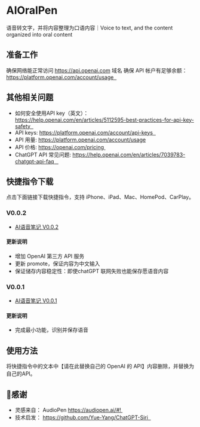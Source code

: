 # AIOralPen 
语音转文字，并将内容整理为口语内容｜Voice to text, and the content organized into oral content

## 准备工作

确保网络能正常访问 https://api.openai.com 域名
确保 API 帐户有足够余额：https://platform.openai.com/account/usage  

## 其他相关问题

- 如何安全使用API key（英文）：https://help.openai.com/en/articles/5112595-best-practices-for-api-key-safety  
- API keys: https://platform.openai.com/account/api-keys  
- API 用量: https://platform.openai.com/account/usage
- API 价格: https://openai.com/pricing 
- ChatGPT API 常见问题: https://help.openai.com/en/articles/7039783-chatgpt-api-faq   

## 快捷指令下载
点击下面链接下载快捷指令，支持 iPhone、iPad、Mac、HomePod、CarPlay。
### V0.0.2
- [AI语音笔记 V0.0.2](https://www.icloud.com/shortcuts/c7d148aeb7674840b1cd4c5bde2feb66)
#### **更新说明**
- 增加 OpenAI 第三方 API 服务
- 更新 promote，保证内容为中文输入
- 保证储存内容稳定性：即使chatGPT 联网失败也能保存愿语音内容

### V0.0.1 
- [AI语音笔记 V0.0.1](https://www.icloud.com/shortcuts/65de7f6e24064ca6afaade66cb1f360d)
#### **更新说明** 
- 完成最小功能，识别并保存语音



## 使用方法
将快捷指令中的文本中【请在此替换自己的 OpenAI 的 API】内容删除，并替换为自己的API。


## 🙏感谢
- 灵感来自： AudioPen https://audiopen.ai/#! 
- 技术启发： https://github.com/Yue-Yang/ChatGPT-Siri  
